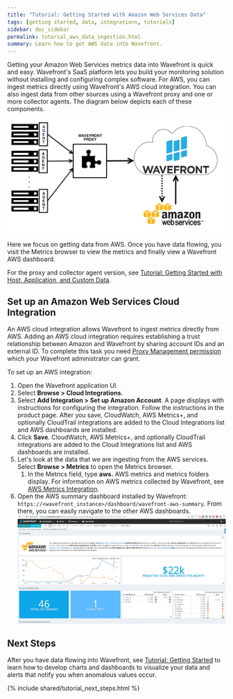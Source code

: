 ```yaml
---
title: "Tutorial: Getting Started with Amazon Web Services Data"
tags: [getting started, data, integrations, tutorials]
sidebar: doc_sidebar
permalink: tutorial_aws_data_ingestion.html
summary: Learn how to get AWS data into Wavefront.
---
```


Getting your Amazon Web Services metrics data into Wavefront is quick and easy. Wavefront's SaaS platform lets you build your monitoring solution without installing and configuring complex software. For AWS, you can ingest metrics directly using Wavefront's AWS cloud integration. You can also ingest data from other sources using a Wavefront proxy and one or more collector agents. The diagram below depicts each of these components.

![Wavefront architecture](images/wavefront_architecture.png)

Here we focus on getting data from AWS. Once you have data flowing, you visit the Metrics browser to view the metrics and finally view a Wavefront AWS dashboard.

For the proxy and collector agent version, see [Tutorial: Getting Started with Host, Application, and Custom Data](tutorial_proxy_data_ingestion.html). 

## Set up an Amazon Web Services Cloud Integration

An AWS cloud integration allows Wavefront to ingest metrics directly from AWS.  Adding an AWS cloud integration requires establishing a trust relationship between Amazon and Wavefront by sharing account IDs and an external ID. To complete this task you need [Proxy Management permission](permissions_overview.html) which your Wavefront administrator can grant.

To set up an AWS integration:
 
 1. Open the Wavefront application UI.
 1. Select **Browse > Cloud Integrations**.
 1. Select **Add Integration > Set up Amazon Account**.  A page displays with instructions for configuring the integration. Follow the instructions in the product page. After you save, CloudWatch, AWS Metrics+, and optionally CloudTrail integrations are added to the Cloud Integrations list and AWS dashboards are installed.
  1. Click **Save**. CloudWatch, AWS Metrics+, and optionally CloudTrail integrations are added to the Cloud Integrations list and AWS dashboards are installed.
  1. Let's look at the data that we are ingesting from the AWS services. Select **Browse > Metrics** to open the Metrics browser.
     1. In the Metrics field, type **aws.** AWS metrics and metrics folders display. For information on AWS metrics collected by Wavefront, see [AWS Metrics Integration](integrations_aws_metrics.html).
  1. Open the AWS summary dashboard installed by Wavefront: `https://<wavefront_instance>/dashboard/wavefront-aws-summary`. From there, you can easily navigate to the other AWS dashboards.
  ![db_aws_summary](images/db_aws_summary.png)

## Next Steps

After you have data flowing into Wavefront, see [Tutorial: Getting Started](tutorial_getting_started.html) to learn how to develop charts and dashboards to visualize your data and alerts that notify you when anomalous values occur.

{% include shared/tutorial_next_steps.html %}

